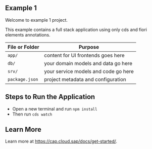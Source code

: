## Example 1

Welcome to example 1 project.

This example contains a full stack application using only cds and fiori elements annotations.


File or Folder | Purpose
---------|----------
`app/` | content for UI frontends goes here
`db/` | your domain models and data go here
`srv/` | your service models and code go here
`package.json` | project metadata and configuration


## Steps to Run the Application

- Open a new terminal and run `npm install`
- Then run `cds watch` 

## Learn More

Learn more at https://cap.cloud.sap/docs/get-started/.
